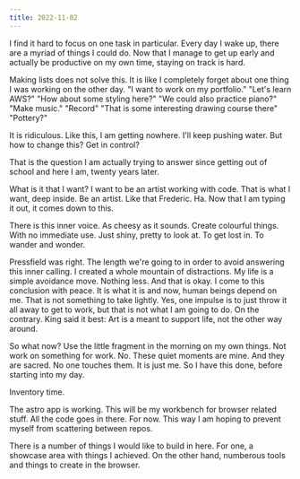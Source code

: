 ```yaml
---
title: 2022-11-02
---
```

I find it hard to focus on one task in particular. Every day I wake up, there are a myriad of things I could do. Now that I manage to get up early and actually be productive on my own time, staying on track is hard.

Making lists does not solve this. It is like I completely forget about one thing I was working on the other day. "I want to work on my portfolio." "Let's learn AWS?" "How about some styling here?" "We could also practice piano?" "Make music." "Record" "That is some interesting drawing course there" "Pottery?"

It is ridiculous. Like this, I am getting nowhere. I'll keep pushing water. But how to change this? Get in control?

That is the question I am actually trying to answer since getting out of school and here I am, twenty years later.

What is it that I want? I want to be an artist working with code. That is what I want, deep inside. Be an artist. Like that Frederic. Ha. Now that I am typing it out, it comes down to this.

There is this inner voice. As cheesy as it sounds. Create colourful things. With no immediate use. Just shiny, pretty to look at. To get lost in. To wander and wonder. 

Pressfield was right. The length we're going to in order to avoid answering this inner calling. I created a whole mountain of distractions. My life is a simple avoidance move. Nothing less. And that is okay. I come to this conclusion with peace. It is what it is and now, human beings depend on me. That is not something to take lightly. Yes, one impulse is to just throw it all away to get to work, but that is not what I am going to do. On the contrary. King said it best: Art is a meant to support life, not the other way around.

So what now? Use the little fragment in the morning on my own things. Not work on something for work. No. These quiet moments are mine. And they are sacred. No one touches them. It is just me. So I have this done, before starting into my day.

Inventory time. 

The astro app is working. This will be my workbench for browser related stuff. All the code goes in there. For now. This way I am hoping to prevent myself from scattering between repos.

There is a number of things I would like to build in here. For one, a showcase area with things I achieved. On the other hand, numberous tools and things to create in the browser.